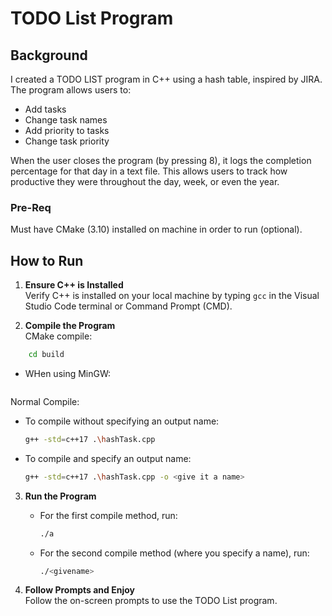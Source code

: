 # TODO List Program

## Background
I created a TODO LIST program in C++ using a hash table, inspired by JIRA. The program allows users to:

- Add tasks
- Change task names
- Add priority to tasks
- Change task priority

When the user closes the program (by pressing 8), it logs the completion percentage for that day in a text file. This allows users to track how productive they were throughout the day, week, or even the year.

### Pre-Req
Must have CMake (3.10) installed on machine in order to run (optional).

## How to Run
1. **Ensure C++ is Installed**  
   Verify C++ is installed on your local machine by typing `gcc` in the Visual Studio Code terminal or Command Prompt (CMD).

2. **Compile the Program**  
  CMake compile:
  ```bash
      cd build
  ```
  - WHen using MinGW:
    ``` bash

    ```

   Normal Compile:

   - To compile without specifying an output name:
     ```bash
     g++ -std=c++17 .\hashTask.cpp
     ```

   - To compile and specify an output name:
     ```bash
     g++ -std=c++17 .\hashTask.cpp -o <give it a name>
     ```

3. **Run the Program**  
   - For the first compile method, run:
     ```bash
     ./a
     ```

   - For the second compile method (where you specify a name), run:
     ```bash
     ./<givename>
     ```

4. **Follow Prompts and Enjoy**  
   Follow the on-screen prompts to use the TODO List program.